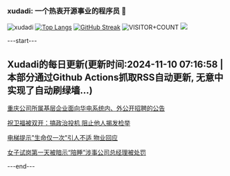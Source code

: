 ### xudadi: 一个热衷开源事业的程序员 👋

![xudadi](https://github-readme-stats-git-masterorgs-github-readme-stats-team.vercel.app/api?username=xudadi)
[![Top Langs](https://github-readme-stats.vercel.app/api/top-langs/?username=xudadi)](https://github.com/anuraghazra/github-readme-stats)
[![GitHub Streak](https://streak-stats.demolab.com?user=xudadi&locale=zh_Hans)](https://git.io/streak-stats)
![VISITOR+COUNT](https://komarev.com/ghpvc/?username=xudadi&label=VISITOR+COUNT)
![](https://raw.githubusercontent.com/xudadi/xudadi/main/assets/github-contribution-grid-snake.svg)


---start---

## Xudadi的每日更新(更新时间:2024-11-10 07:16:58 | 本部分通过Github Actions抓取RSS自动更新, 无意中实现了自动刷绿墙...)

[重庆公司所属基层企业面向华电系统内、外公开招聘的公告](https://www.gongkaoleida.com/article/2187852)

[祝卫福被双开：搞政治投机 阻止他人揭发检举](https://m.163.com/news/article/JGJ9S91M0512D3VJ.html)

[电梯提示"生命仅一次"引人不适 物业回应](https://m.163.com/news/article/JGGFBUAJ0514CRLH.html)

[女子试岗第一天被暗示“陪睡”涉事公司总经理被处罚](https://m.163.com/news/article/JGJ7IEL30001899O.html)

---end---
